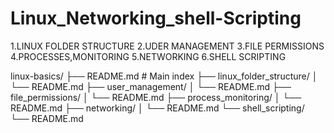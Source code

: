 # Linux_Networking_shell-Scripting

1.LINUX FOLDER STRUCTURE
2.UDER MANAGEMENT
3.FILE PERMISSIONS
4.PROCESSES,MONITORING
5.NETWORKING
6.SHELL SCRIPTING

linux-basics/
├── README.md                  # Main index
├── linux_folder_structure/
│   └── README.md
├── user_management/
│   └── README.md
├── file_permissions/
│   └── README.md
├── process_monitoring/
│   └── README.md
├── networking/
│   └── README.md
└── shell_scripting/
    └── README.md
